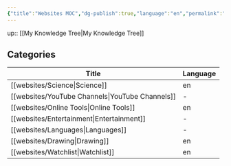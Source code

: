 ```yaml
---
{"title":"Websites MOC","dg-publish":true,"language":"en","permalink":"/websites/websites/","dgPassFrontmatter":true}
---
```


up:: [[My Knowledge Tree\|My Knowledge Tree]]

## Categories

| Title                                              | Language |
| -------------------------------------------------- | -------- |
| [[websites/Science\|Science]]                   | en       |
| [[websites/YouTube Channels\|YouTube Channels]] | \-       |
| [[websites/Online Tools\|Online Tools]]         | en       |
| [[websites/Entertainment\|Entertainment]]       | \-       |
| [[websites/Languages\|Languages]]               | \-       |
| [[websites/Drawing\|Drawing]]                   | en       |
| [[websites/Watchlist\|Watchlist]]               | en       |

